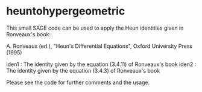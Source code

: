 heuntohypergeometric
====================
This small SAGE code can be used to apply the Heun identities given in Ronveaux's book:

A. Ronveaux (ed.), "Heun's Differential Equations", Oxford University Press (1995)


iden1 : The identity given by the equation (3.4.11) of Ronveaux's book
iden2 : The identity given by the equation (3.4.3) of Ronveaux's book

Please see the code for further comments and the usage.
